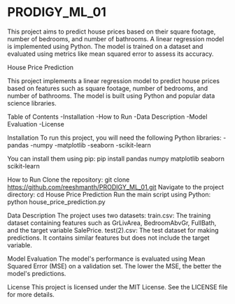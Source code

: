 # PRODIGY_ML_01
This project aims to predict house prices based on their square footage, number of bedrooms, and number of bathrooms. A linear regression model is implemented using Python. The model is trained on a dataset and evaluated using metrics like mean squared error to assess its accuracy.

House Price Prediction

This project implements a linear regression model to predict house prices based on features such as square footage, number of bedrooms, and number of bathrooms. The model is built using Python and popular data science libraries.

Table of Contents
-Installation
-How to Run
-Data Description
-Model Evaluation
-License

Installation
To run this project, you will need the following Python libraries:
-pandas
-numpy
-matplotlib
-seaborn
-scikit-learn

You can install them using pip:
pip install pandas numpy matplotlib seaborn scikit-learn

How to Run
Clone the repository:
git clone https://github.com/reeshmanth/PRODIGY_ML_01.git
Navigate to the project directory:
cd House Price Prediction
Run the main script using Python:
python house_price_prediction.py

Data Description
The project uses two datasets:
train.csv: The training dataset containing features such as GrLivArea, BedroomAbvGr, FullBath, and the target variable SalePrice.
test(2).csv: The test dataset for making predictions. It contains similar features but does not include the target variable.

Model Evaluation
The model's performance is evaluated using Mean Squared Error (MSE) on a validation set. The lower the MSE, the better the model's predictions.

License
This project is licensed under the MIT License. See the LICENSE file for more details.
